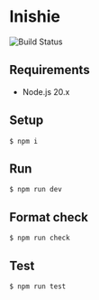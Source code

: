 # Inishie

![Build Status](https://github.com/gotoeveryone/inishie/workflows/Build/badge.svg)

## Requirements

- Node.js 20.x

## Setup

```console
$ npm i
```

## Run

```console
$ npm run dev
```

## Format check

```console
$ npm run check
```

## Test

```console
$ npm run test
```
